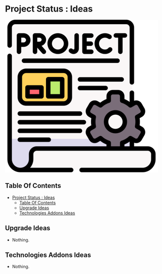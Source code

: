 # Project Status : Ideas

![Icon](../icon.png)

## Table Of Contents

- [Project Status : Ideas](#project-status--ideas)
  - [Table Of Contents](#table-of-contents)
  - [Upgrade Ideas](#upgrade-ideas)
  - [Technologies Addons Ideas](#technologies-addons-ideas)

## Upgrade Ideas

- Nothing.

## Technologies Addons Ideas

- Nothing.
